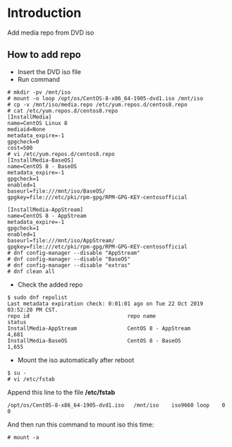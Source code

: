 # Introduction
Add media repo from DVD iso

## How to add repo
* Insert the DVD iso file
* Run command
```
# mkdir -pv /mnt/iso
# mount -o loop /opt/os/CentOS-8-x86_64-1905-dvd1.iso /mnt/iso
# cp -v /mnt/iso/media.repo /etc/yum.repos.d/centos8.repo
# cat /etc/yum.repos.d/centos8.repo
[InstallMedia]
name=CentOS Linux 8
mediaid=None
metadata_expire=-1
gpgcheck=0
cost=500
# vi /etc/yum.repos.d/centos8.repo
[InstallMedia-BaseOS]
name=CentOS 8 - BaseOS
metadata_expire=-1
gpgcheck=1
enabled=1
baseurl=file:///mnt/iso/BaseOS/
gpgkey=file:///etc/pki/rpm-gpg/RPM-GPG-KEY-centosofficial

[InstallMedia-AppStream]
name=CentOS 8 - AppStream
metadata_expire=-1
gpgcheck=1
enabled=1
baseurl=file:///mnt/iso/AppStream/
gpgkey=file:///etc/pki/rpm-gpg/RPM-GPG-KEY-centosofficial
# dnf config-manager --disable "AppStream"
# dnf config-manager --disable "BaseOS"
# dnf config-manager --disable "extras"
# dnf clean all
```

* Check the added repo
```
$ sudo dnf repolist
Last metadata expiration check: 0:01:01 ago on Tue 22 Oct 2019 03:52:20 PM CST.
repo id                               repo name                           status
InstallMedia-AppStream                CentOS 8 - AppStream                4,681
InstallMedia-BaseOS                   CentOS 8 - BaseOS                   1,655
```

* Mount the iso automatically after reboot
```
$ su -
# vi /etc/fstab
```

Append this line to the file **/etc/fstab**
```
/opt/os/CentOS-8-x86_64-1905-dvd1.iso	/mnt/iso	iso9660 loop    0 0 
```

And then run this command to mount iso this time:
```
# mount -a
```

